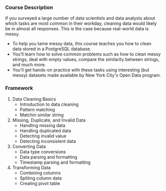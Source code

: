 ### Course Description
If you surveyed a large number of data scientists and data analysts about which tasks are most common in their workday, cleaning data would likely be in almost all responses. This is the case because real-world data is messy. 

- To help you tame messy data, this course teaches you how to clean data stored in a PostgreSQL database. 
- You’ll learn how to solve common problems such as how to clean messy strings, deal with empty values, compare the similarity between strings, and much more. 
- You’ll get hands-on practice with these tasks using interesting (but messy) datasets made available by New York City's Open Data program. 

### Framework
   <ol>
   <li>Data Cleaning Basics
        <ul><li>Introduction to data cleaning</li>
        <li>Pattern matching</li>
        <li>Matchin similar string</li>
        </ul></li>
   <li>Missing, Duplicate, and Invalid Data
         <ul><li>Handling missing data</li>
        <li>Handling duplicated data</li>
        <li>Detecting invalid value</li>
        <li>Detecting inconsistent data</li></ul>   </li>
   <li>Converting Data
    <ul> 
        <li>Data type conversions </li>
        <li>Data parsing and formatting </li>
        <li>Timestamp parsing and formatting </li>    
    </ul>
    </li>
 <li>Transforming Data
     <ul>
        <li>Combining columns </li>
        <li>Spliting column data </li>
        <li>Creating pivot table </li>
     </ul>
 </li>
</ol>
